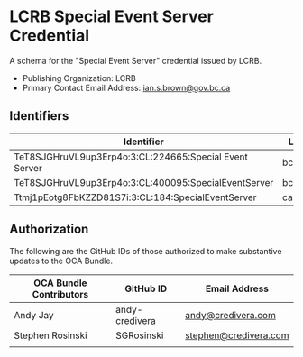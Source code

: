 # LCRB Special Event Server Credential

A schema for the "Special Event Server" credential issued by LCRB.

- Publishing Organization: LCRB
- Primary Contact Email Address: ian.s.brown@gov.bc.ca

## Identifiers

| Identifier                          | Location  | URL                                                   |
| ----------------------------------- | --------- | ----------------------------------------------------- |
| TeT8SJGHruVL9up3Erp4o:3:CL:224665:Special Event Server | bcovrin:test | http://test.bcovrin.vonx.io:3707/tx/BCOVRIN_TEST/domain/224676 |
| TeT8SJGHruVL9up3Erp4o:3:CL:400095:SpecialEventServer | bcovrin:test | http://test.bcovrin.vonx.io:3707/tx/BCOVRIN_TEST/domain/400108 |
| Ttmj1pEotg8FbKZZD81S7i:3:CL:184:SpecialEventServer | candy:test | https://candyscan.idlab.org/tx/CANDY_TEST/domain/195 |

## Authorization

The following are the GitHub IDs of those authorized to make substantive updates to the OCA Bundle.

| OCA Bundle Contributors | GitHub ID  | Email Address            |
| ----------------------- | ---------- | ------------------------ |
| Andy Jay                | andy-credivera | andy@credivera.com       |
| Stephen Rosinski        | SGRosinski | stephen@credivera.com    |
|                         |            |                          |
